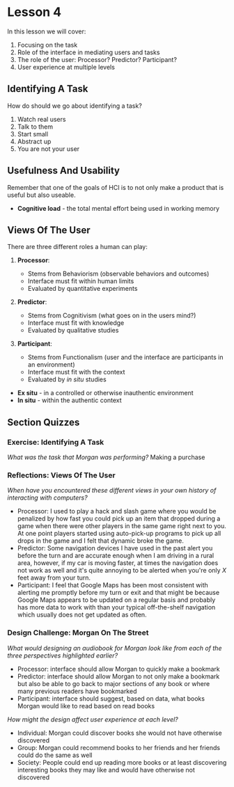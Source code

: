 # Lesson 4

In this lesson we will cover:

1. Focusing on the task
2. Role of the interface in mediating users and tasks
3. The role of the user: Processor? Predictor? Participant?
4. User experience at multiple levels

## Identifying A Task

How do should we go about identifying a task?

1. Watch real users
2. Talk to them
3. Start small
4. Abstract up
5. You are not your user

## Usefulness And Usability

Remember that one of the goals of HCI is to not only make a product that is useful but also useable.

- **Cognitive load** - the total mental effort being used in working memory

## Views Of The User

There are three different roles a human can play:

1. **Processor**:

   - Stems from Behaviorism (observable behaviors and outcomes)
   - Interface must fit within human limits
   - Evaluated by quantitative experiments

2. **Predictor**:

   - Stems from Cognitivism (what goes on in the users mind?)
   - Interface must fit with knowledge
   - Evaluated by qualitative studies

3. **Participant**:

   - Stems from Functionalism (user and the interface are participants in an environment)
   - Interface must fit with the context
   - Evaluated by _in situ_ studies

- **Ex situ** - in a controlled or otherwise inauthentic environment
- **In situ** - within the authentic context

## Section Quizzes

### Exercise: Identifying A Task

_What was the task that Morgan was performing?_ Making a purchase

### Reflections: Views Of The User

_When have you encountered these different views in your own history of interacting with computers?_

- Processor: I used to play a hack and slash game where you would be penalized by how fast you could pick up an item that dropped during a game when there were other players in the same game right next to you. At one point players started using auto-pick-up programs to pick up all drops in the game and I felt that dynamic broke the game.
- Predictor: Some navigation devices I have used in the past alert you before the turn and are accurate enough when I am driving in a rural area, however, if my car is moving faster, at times the navigation does not work as well and it's quite annoying to be alerted when you're only _X_ feet away from your turn.
- Participant: I feel that Google Maps has been most consistent with alerting me promptly before my turn or exit and that might be because Google Maps appears to be updated on a regular basis and probably has more data to work with than your typical off-the-shelf navigation which usually does not get updated as often.

### Design Challenge: Morgan On The Street

_What would designing an audiobook for Morgan look like from each of the three perspectives highlighted earlier?_

- Processor: interface should allow Morgan to quickly make a bookmark
- Predictor: interface should allow Morgan to not only make a bookmark but also be able to go back to major sections of any book or where many previous readers have bookmarked
- Participant: interface should suggest, based on data, what books Morgan would like to read based on read books

_How might the design affect user experience at each level?_

- Individual: Morgan could discover books she would not have otherwise discovered
- Group: Morgan could recommend books to her friends and her friends could do the same as well
- Society: People could end up reading more books or at least discovering interesting books they may like and would have otherwise not discovered
